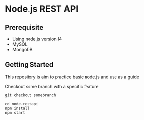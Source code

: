 # Node.js REST API

## Prerequisite
- Using node.js version 14
- MySQL
- MongoDB

## Getting Started

This repository is aim to practice basic node.js and use as a guide


Checkout some branch with a specific feature

`git checkout somebranch`

```
cd node-restapi
npm install
npm start
```
